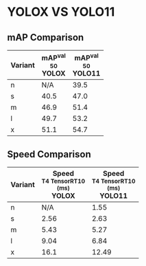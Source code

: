 ---
---
# YOLOX VS YOLO11

## mAP Comparison

| **Variant** | <center><span style='width: 400px;'>**mAP<sup>val<br>50**<br>**YOLOX**</span></center> | <center><span style='width: 400px;'>**mAP<sup>val<br>50**<br>**YOLO11**</span></center> |
|----|----------------------------------|------------------------------------|
| n | N/A | 39.5 |
| s | 40.5 | 47.0 |
| m | 46.9 | 51.4 |
| l | 49.7 | 53.2 |
| x | 51.1 | 54.7 |

## Speed Comparison

| **Variant** | <center><span style='width: 200px;'>**Speed**<br><sup>T4 TensorRT10<br>(ms)</sup><br>**YOLOX**</span></center> | <center><span style='width: 200px;'>**Speed**<br><sup>T4 TensorRT10<br>(ms)</sup><br>**YOLO11**</span></center> |
|---------|-----------------------|-----------------------|
| n | N/A | 1.55 |
| s | 2.56 | 2.63 |
| m | 5.43 | 5.27 |
| l | 9.04 | 6.84 |
| x | 16.1 | 12.49 |
